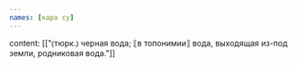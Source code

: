 ```yaml
---
names: [кара су]
---
```

content: [["⦅тюрк.⦆ черная вода; ⟦в топонимии⟧ вода, выходящая из-под земли, родниковая вода."]]
